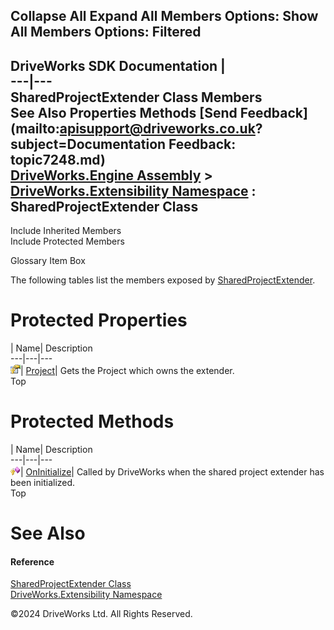        

 Collapse All Expand All  Members Options: Show All  Members Options: Filtered   
---  
DriveWorks SDK Documentation  |   
---|---  
SharedProjectExtender Class Members   
See Also Properties Methods [Send Feedback](mailto:apisupport@driveworks.co.uk?subject=Documentation Feedback: topic7248.md)  
[DriveWorks.Engine Assembly](topic2156.md) > [DriveWorks.Extensibility Namespace](topic7150.md) : SharedProjectExtender Class  
---  
  
Include Inherited Members    
Include Protected Members  


Glossary Item Box

The following tables list the members exposed by [SharedProjectExtender](topic7248.md).

# Protected Properties

| Name| Description  
---|---|---  
![Protected Property](dotnetimages/protectedProperty.gif)| [Project](topic7255.md)| Gets the Project which owns the extender.   
Top

# Protected Methods

| Name| Description  
---|---|---  
![Protected Method](dotnetimages/protectedMethod.gif)| [OnInitialize](topic7254.md)| Called by DriveWorks when the shared project extender has been initialized.   
Top

# See Also

#### Reference

[SharedProjectExtender Class](topic7248.md)   
[DriveWorks.Extensibility Namespace](topic7150.md)

©2024 DriveWorks Ltd. All Rights Reserved.
